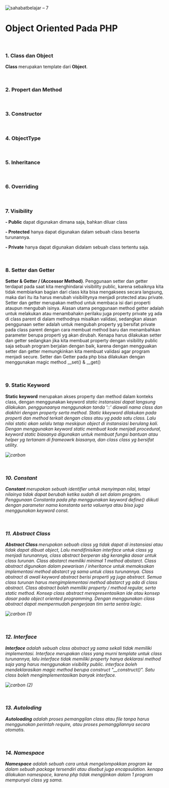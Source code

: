![sahabatbelajar – 7](https://user-images.githubusercontent.com/50074126/88798051-797e2600-d1ce-11ea-804d-a8d0a496798b.png)


<h1>Object Oriented Pada PHP</h1>
<p></p>
<br>
<h3>1. Class dan Object</h3>
<p><b>Class </b>merupakan template dari <b>Object</b>. </p>
<br>
<h3>2. Propert dan Method</h3>
<br>
<h3>3. Constructor</h3>
<br>
<h3>4. ObjectType</h3>
<br>
<h3>5. Inheritance</h3>
<br>
<h3>6. Overriding</h3>
<br>
<h3>7. Visibility</h3>
<p><b>- Public</b> dapat digunakan dimana saja, bahkan diluar class</p>
<p><b>- Protected</b> hanya dapat digunakan dalam sebuah class beserta turunannya.</p>
<p><b>- Private</b> hanya dapat digunakan didalam sebuah class tertentu saja.</p>
<br>
<h3>8. Setter dan Getter</h3>
<p><b>Setter & Getter / (Accessor Method)</b>.
Penggunaan setter dan getter terdapat pada saat kita menghindarai visibility public, karena sebaiknya kita tidak membiarkan bagian dari class kita bisa mengaksees secara langsung, maka dari itu ita harus merubah visibilitynya menjadi protected atau private. Setter dan getter merupakan method untuk membaca isi dari properti ataupun mengubah isinya. Alasan utama penggunaan method getter adalah untuk melakukan atau menambahakn perilaku juga property private yg ada di class parent di dalam methodnya misalkan validasi, sedangkan alasan penggunaan setter adalah untuk mengubah property yg bersifat private pada class parent dengan cara membuat method baru dan menambahkan parameter berupa properti yg akan dirubah. Kenapa harus dilakukan setter dan getter sedangkan jika kita membuat property dengan visibility public saja sebuah program berjalan dengan baik, karena dengan mengguakan setter dan getter memungkinkan kita membuat validasi agar program menjadi secure. Setter dan Getter pada php bisa dilakukan dengan menggunakan magic method __set() & __get() </p>
<br>
<h3>9. Static Keyword</h3>
<p><b>Static keyword</b> merupakan akses property dan method dalam konteks class, dengan menggunakan keyword <i>static<i> instansiasi dapat langsung dilakukan. penggunaanya menggunakan tanda '::' diawali nama class dan diakhiri dengan property serta method. Static kkeyword dilakukan pada properti dan method terkait dengan class atau yg pada satu class. Lalu nilai static akan selalu tetap meskipun object di instansiasi berulang kali. Dengan menggunakan keyword static membuat kode menjadi procedural, keyword static biasanya digunakan untuk membuat fungsi bantuan atau helper yg tertanam di frameowrk biasanya, dan class class yg bersifat utility.</p>

![carbon](https://user-images.githubusercontent.com/50074126/88805683-a84dc980-d1d9-11ea-82ab-b6a3e966cf0a.png)


<br>
<h3>10. Constant</h3>
<p><b>Constant </b>merupakan sebuah identifier untuk menyimpan nilai, tetapi nilainya tidak dapat berubah ketika sudah di set dalam program. Penggunaan Constanta pada php menggunakan keyword <i>define()</i> diikuti dengan parameter nama konstanta serta valuenya atau bisa juga menggunakan keyword <i>const</i>.</p>
<br>
<h3>11. Abstract Class</h3>
<p><b>Abstract Class </b>merupakan sebuah class yg tidak dapat di instansiasi atau tidak dapat dibuat object, Lalu mendifinisikan interface untuk class yg menjadi turunannya, class abstract berperan sbg kerangka dasar untuk class turunan. Class abstarct memiliki minimal 1 method abstarct. Class abstract digunakan dalam pewarisan / inheritance untuk memaksakan implementasi method abstarct yg sama untuk class turunannya. Class abstract di awali keyword abstract berisi properti yg juga abstract. Semua class turunan harus mengimplementasi method abstarct yg ada di class abstract. Class abstract boleh memiliki property / method regular, serta static method. Konsep class abstract merepresentasikan ide atau konsep dasar pada object oriented programming. Dengan menggunakan class abstract dapat mempermudah pengerjaan tim serta sentra logic.</p>

![carbon (1)](https://user-images.githubusercontent.com/50074126/88815870-054f7c80-d1e6-11ea-87de-3ec37ed10f6b.png)


<br>
<h3>12. Interface</h3>
<p><b>Interface</b> adalah sebuah class abstract yg sama sekali tidak memiliki implementasi. Interface merupakan class yang murni template untuk class turunannya, lalu interface tidak memiliki property hanya deklarasi method saja yang harus menggunakan visibility public. interface boleh mendeklarasikan magic method berupa construct "__construct()". Satu class boleh mengimplementasikan banyak interface.</p>

![carbon (2)](https://user-images.githubusercontent.com/50074126/88920776-9af71480-d297-11ea-8fb5-8d1c8f42c896.png)


<br>
<h3>13. Autoloding</h3>
<p><b>Autoloading </b>adalah proses pemanggilan class atau file tanpa harus menggunakan perintah require, atau proses pemanggilannya secara otomatis.</p>
<br>
<h3>14. Namespace</h3>
<p><b>Namespace</b> adalah sebuah cara untuk mengelompokkan program ke dalam sebuah package tersendiri atau disebut juga encapsulation. kenapa dilakukan namespace, karena php tidak mengijinkan dalam 1 program mempunyai class yg sama.</p>
<br>
